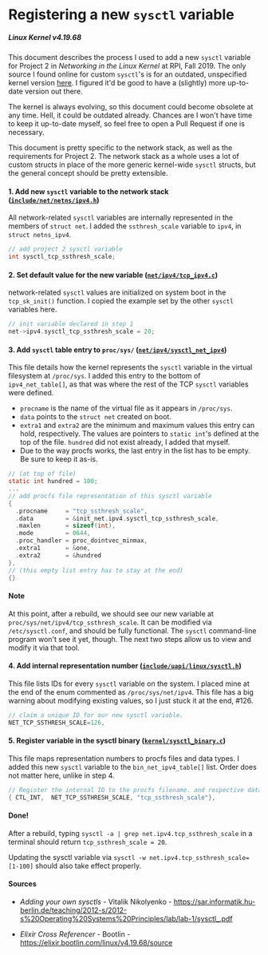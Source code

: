 # Registering a new `sysctl` variable
##### Linux Kernel v4.19.68

This document describes the process I used to add a new `sysctl` variable for Project 2 in _Networking in the Linux Kernel_ at RPI, Fall 2019. The only source I found online for custom `sysctl`'s is for an outdated, unspecified kernel version [here](https://sar.informatik.hu-berlin.de/teaching/2012-s/2012-s%20Operating%20Systems%20Principles/lab/lab-1/sysctl_.pdf). I figured it'd be good to have a (slightly) more up-to-date version out there.

The kernel is always evolving, so this document could become obsolete at any time. Hell, it could be outdated already. Chances are I won't have time to keep it up-to-date myself, so feel free to open a Pull Request if one is necessary.

This document is pretty specific to the network stack, as well as the requirements for Project 2. The network stack as a whole uses a lot of custom structs in place of the more generic kernel-wide `sysctl` structs, but the general concept should be pretty extensible.

#### 1. Add new `sysctl` variable to the network stack ([`include/net/netns/ipv4.h`](https://elixir.bootlin.com/linux/v4.19.68/source/include/net/netns/ipv4.h#L43))
All network-related `sysctl` variables are internally represented in the members of `struct net`. I added the `ssthresh_scale` variable to `ipv4`, in `struct netns_ipv4`.

```C
// add project 2 sysctl variable
int sysctl_tcp_ssthresh_scale;
```

#### 2. Set default value for the new variable ([`net/ipv4/tcp_ipv4.c`](https://elixir.bootlin.com/linux/v4.19.68/source/net/ipv4/tcp_ipv4.c#L2501))
network-related `sysctl` values are initialized on system boot in the `tcp_sk_init()` function. I copied the example set by the other `sysctl` variables here.

```C
// init variable declared in step 1
net->ipv4.sysctl_tcp_ssthresh_scale = 20;
```

#### 3. Add `sysctl` table entry to `proc/sys/` ([`net/ipv4/sysctl_net_ipv4`](https://elixir.bootlin.com/linux/v4.19.68/source/net/ipv4/sysctl_net_ipv4.c#L558))
This file details how the kernel represents the `sysctl` variable in the virtual filesystem at `/proc/sys`. I added this entry to the bottom of `ipv4_net_table[]`, as that was where the rest of the TCP `sysctl` variables were defined.
* `procname` is the name of the virtual file as it appears in `/proc/sys`.
* `data` points to the `struct net` created on boot.
* `extra1` and `extra2` are the minimum and maximum values this entry can hold, respectively. The values are pointers to `static int`'s defined at the top of the file. `hundred` did not exist already, I added that myself.
* Due to the way procfs works, the last entry in the list has to be empty. Be sure to keep it as-is.

```C
// (at top of file)
static int hundred = 100;
...
// add procfs file representation of this sysctl variable
{
  .procname     = "tcp_ssthresh_scale",
  .data         = &init_net.ipv4.sysctl_tcp_ssthresh_scale,
  .maxlen       = sizeof(int),
  .mode         = 0644,
  .proc_handler = proc_dointvec_minmax,
  .extra1       = &one,
  .extra2       = &hundred
},
// (this empty list entry has to stay at the end)
{}
```

#### Note
At this point, after a rebuild, we should see our new variable at `proc/sys/net/ipv4/tcp_ssthresh_scale`. It can be modified via `/etc/sysctl.conf`, and should be fully functional. The `sysctl` command-line program won't see it yet, though. The next two steps allow us to view and modify it via that tool.

#### 4. Add internal representation number ([`include/uapi/linux/sysctl.h`](https://elixir.bootlin.com/linux/v4.19.68/source/include/uapi/linux/sysctl.h#L331))
This file lists IDs for every `sysctl` variable on the system. I placed mine at the end of the enum commented as `/proc/sys/net/ipv4`. This file has a big warning about modifying existing values, so I just stuck it at the end, #126.

```C
// claim a unique ID for our new sysctl variable.
NET_TCP_SSTHRESH_SCALE=126,
```
#### 5. Register variable in the sysctl binary ([`kernel/sysctl_binary.c`](https://elixir.bootlin.com/linux/v4.19.68/source/kernel/sysctl_binary.c#L333))
This file maps representation numbers to procfs files and data types. I added this new `sysctl` variable to the `bin_net_ipv4_table[]` list. Order does not matter here, unlike in step 4.

```C
// Register the internal ID to the procfs filename. and respective data type.
{ CTL_INT,  NET_TCP_SSTHRESH_SCALE, "tcp_ssthresh_scale"},
```

#### Done!
After a rebuild, typing `sysctl -a | grep net.ipv4.tcp_ssthresh_scale` in a terminal should return `tcp_ssthresh_scale = 20`.

Updating the sysctl variable via `sysctl -w net.ipv4.tcp_ssthresh_scale=[1-100]` should also take effect properly.

#### Sources
* _Adding your own sysctls_ - Vitalik Nikolyenko - https://sar.informatik.hu-berlin.de/teaching/2012-s/2012-s%20Operating%20Systems%20Principles/lab/lab-1/sysctl_.pdf

* _Elixir Cross Referencer_ - Bootlin - https://elixir.bootlin.com/linux/v4.19.68/source
